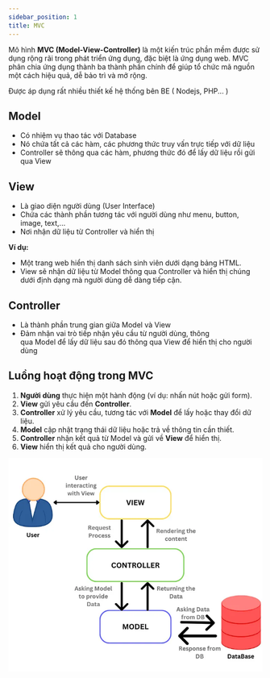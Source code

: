 ```yaml
---
sidebar_position: 1
title: MVC
---
```


Mô hình **MVC (Model-View-Controller)** là một kiến trúc phần mềm được sử dụng rộng rãi trong phát triển ứng dụng, đặc biệt là ứng dụng web. MVC phân chia ứng dụng thành ba thành phần chính để giúp tổ chức mã nguồn một cách hiệu quả, dễ bảo trì và mở rộng.

Được áp dụng rất nhiều thiết kế hệ thống bên BE ( Nodejs, PHP... )

## Model

- Có nhiệm vụ thao tác với Database
- Nó chứa tất cả các hàm, các phương thức truy vấn trực tiếp với dữ liệu
- Controller sẽ thông qua các hàm, phương thức đó để lấy dữ liệu rồi gửi qua View

## View

- Là giao diện người dùng (User Interface)
- Chứa các thành phần tương tác với người dùng như menu, button, image, text,...
- Nơi nhận dữ liệu từ Controller và hiển thị

**Ví dụ:**

- Một trang web hiển thị danh sách sinh viên dưới dạng bảng HTML.
- View sẽ nhận dữ liệu từ Model thông qua Controller và hiển thị chúng dưới định dạng mà người dùng dễ dàng tiếp cận.

## Controller

- Là thành phần trung gian giữa Model và View
- Đảm nhận vai trò tiếp nhận yêu cầu từ người dùng, thông qua Model để lấy dữ liệu sau đó thông qua View để hiển thị cho người dùng

## Luồng hoạt động trong MVC

1.  **Người dùng** thực hiện một hành động (ví dụ: nhấn nút hoặc gửi form).
2.  **View** gửi yêu cầu đến **Controller**.
3.  **Controller** xử lý yêu cầu, tương tác với **Model** để lấy hoặc thay đổi dữ liệu.
4.  **Model** cập nhật trạng thái dữ liệu hoặc trả về thông tin cần thiết.
5.  **Controller** nhận kết quả từ Model và gửi về **View** để hiển thị.
6.  **View** hiển thị kết quả cho người dùng.

![ex1](./images/mvc.webp)
